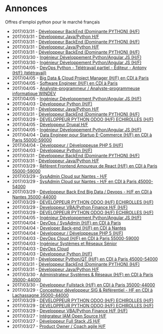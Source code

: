 # Annonces

Offres d'emploi python pour le marché français

* 2017/03/31 - [Développeur BackEnd (Dominante PYTHON) (H/F)](http://www.pyjobs.fr/jobs/details/5449/developpeur-backend-dominante-python-h-f "Développeur BackEnd (Dominante PYTHON) (H/F)")
* 2017/03/31 - [Développeur Java/Python H/F](http://www.pyjobs.fr/jobs/details/5505/developpeur-java-python-h-f "Développeur Java/Python H/F")
* 2017/03/31 - [Développeur BackEnd (Dominante PYTHON) (H/F)](http://www.pyjobs.fr/jobs/details/5502/developpeur-backend-dominante-python-h-f "Développeur BackEnd (Dominante PYTHON) (H/F)")
* 2017/03/31 - [Développeur Java/Python H/F](http://www.pyjobs.fr/jobs/details/5462/developpeur-java-python-h-f "Développeur Java/Python H/F")
* 2017/03/31 - [Développeur BackEnd (Dominante PYTHON) (H/F)](http://www.pyjobs.fr/jobs/details/5459/developpeur-backend-dominante-python-h-f "Développeur BackEnd (Dominante PYTHON) (H/F)")
* 2017/03/30 - [Ingénieur Développement Python/Angular JS (H/F)](http://www.pyjobs.fr/jobs/details/5461/ingenieur-developpement-python-angular-js-h-f "Ingénieur Développement Python/Angular JS (H/F)")
* 2017/03/30 - [Ingénieur Développement Python/Angular JS (H/F)](http://www.pyjobs.fr/jobs/details/5451/ingenieur-developpement-python-angular-js-h-f "Ingénieur Développement Python/Angular JS (H/F)")
* 2017/04/05 - [DevOps Python - Télétravail partiel - Éditeur - Antony (H/F) (télétravail)](http://www.pyjobs.fr/jobs/details/5490/devops-python-teletravail-partiel-editeur-antony-h-f-teletravail "DevOps Python - Télétravail partiel - Éditeur - Antony (H/F) (télétravail)")
* 2017/04/05 - [Big Data & Cloud Project Manager (H/F) en CDI à Paris](http://www.pyjobs.fr/jobs/details/5446/big-data-cloud-project-manager-h-f-en-cdi-a-paris "Big Data & Cloud Project Manager (H/F) en CDI à Paris")
* 2017/04/05 - [Software Engineer (H/F) en CDI à Paris](http://www.pyjobs.fr/jobs/details/5447/software-engineer-h-f-en-cdi-a-paris "Software Engineer (H/F) en CDI à Paris")
* 2017/04/05 - [Analyste-programmeur / Analyste-programmeuse informatique WINDEV](http://www.pyjobs.fr/jobs/details/5498/analyste-programmeur-analyste-programmeuse-informatique-windev "Analyste-programmeur / Analyste-programmeuse informatique WINDEV")
* 2017/04/05 - [Ingénieur Développement Python/Angular JS (H/F)](http://www.pyjobs.fr/jobs/details/5493/ingenieur-developpement-python-angular-js-h-f "Ingénieur Développement Python/Angular JS (H/F)")
* 2017/04/03 - [Développeur Python (H/F)](http://www.pyjobs.fr/jobs/details/5499/developpeur-python-h-f "Développeur Python (H/F)")
* 2017/03/31 - [Développeur Java/Python H/F](http://www.pyjobs.fr/jobs/details/5494/developpeur-java-python-h-f "Développeur Java/Python H/F")
* 2017/03/31 - [Développeur BackEnd (Dominante PYTHON) (H/F)](http://www.pyjobs.fr/jobs/details/5491/developpeur-backend-dominante-python-h-f "Développeur BackEnd (Dominante PYTHON) (H/F)")
* 2017/03/29 - [DEVELOPPEUR PYTHON ODOO (H/F) ECHIROLLES (H/F)](http://www.pyjobs.fr/jobs/details/5460/developpeur-python-odoo-h-f-echirolles-h-f "DEVELOPPEUR PYTHON ODOO (H/F) ECHIROLLES (H/F)")
* 2017/04/05 - [Développeur Drupal H/F](http://www.pyjobs.fr/jobs/details/5479/developpeur-drupal-h-f "Développeur Drupal H/F")
* 2017/04/05 - [Ingénieur Développement Python/Angular JS (H/F)](http://www.pyjobs.fr/jobs/details/5482/ingenieur-developpement-python-angular-js-h-f "Ingénieur Développement Python/Angular JS (H/F)")
* 2017/04/04 - [Data Engineer pour Startup E-Commerce (H/F) en CDI à Paris 55000-59000](http://www.pyjobs.fr/jobs/details/5444/data-engineer-pour-startup-e-commerce-h-f-en-cdi-a-paris-55000-59000 "Data Engineer pour Startup E-Commerce (H/F) en CDI à Paris 55000-59000")
* 2017/04/04 - [Développeur / Développeuse PHP 5 (H/F)](http://www.pyjobs.fr/jobs/details/5487/developpeur-developpeuse-php-5-h-f "Développeur / Développeuse PHP 5 (H/F)")
* 2017/04/03 - [Développeur Python (H/F)](http://www.pyjobs.fr/jobs/details/5488/developpeur-python-h-f "Développeur Python (H/F)")
* 2017/03/31 - [Développeur BackEnd (Dominante PYTHON) (H/F)](http://www.pyjobs.fr/jobs/details/5480/developpeur-backend-dominante-python-h-f "Développeur BackEnd (Dominante PYTHON) (H/F)")
* 2017/03/31 - [Développeur Java/Python H/F](http://www.pyjobs.fr/jobs/details/5483/developpeur-java-python-h-f "Développeur Java/Python H/F")
* 2017/03/29 - [Référent Frontend Amoureux de React (H/F) en CDI à Paris 55000-59000](http://www.pyjobs.fr/jobs/details/5435/referent-frontend-amoureux-de-react-h-f-en-cdi-a-paris-55000-59000 "Référent Frontend Amoureux de React (H/F) en CDI à Paris 55000-59000")
* 2017/03/29 - [SysAdmin Cloud sur Nantes - H/F](http://www.pyjobs.fr/jobs/details/5432/sysadmin-cloud-sur-nantes-h-f "SysAdmin Cloud sur Nantes - H/F")
* 2017/03/29 - [SysAdmin Cloud sur Nantes - H/F en CDI à Paris 45000-54000](http://www.pyjobs.fr/jobs/details/5433/sysadmin-cloud-sur-nantes-h-f-en-cdi-a-paris-45000-54000 "SysAdmin Cloud sur Nantes - H/F en CDI à Paris 45000-54000")
* 2017/03/29 - [Développeur Back End Big Data / Devops - H/F en CDI à Nantes 35000-44000](http://www.pyjobs.fr/jobs/details/5434/developpeur-back-end-big-data-devops-h-f-en-cdi-a-nantes-35000-44000 "Développeur Back End Big Data / Devops - H/F en CDI à Nantes 35000-44000")
* 2017/03/29 - [DEVELOPPEUR PYTHON ODOO (H/F) ECHIROLLES (H/F)](http://www.pyjobs.fr/jobs/details/5486/developpeur-python-odoo-h-f-echirolles-h-f "DEVELOPPEUR PYTHON ODOO (H/F) ECHIROLLES (H/F)")
* 2017/03/29 - [Developpeur VBA/Python Finance H/F (H/F)](http://www.pyjobs.fr/jobs/details/5485/developpeur-vba-python-finance-h-f-h-f "Developpeur VBA/Python Finance H/F (H/F)")
* 2017/03/29 - [DEVELOPPEUR PYTHON ODOO (H/F) ECHIROLLES (H/F)](http://www.pyjobs.fr/jobs/details/5481/developpeur-python-odoo-h-f-echirolles-h-f "DEVELOPPEUR PYTHON ODOO (H/F) ECHIROLLES (H/F)")
* 2017/04/05 - [Ingénieur Développement Python/Angular JS (H/F)](http://www.pyjobs.fr/jobs/details/5471/ingenieur-developpement-python-angular-js-h-f "Ingénieur Développement Python/Angular JS (H/F)")
* 2017/04/04 - [DevOps / SysAdmin (H/F) en CDI à Paris](http://www.pyjobs.fr/jobs/details/5445/devops-sysadmin-h-f-en-cdi-a-paris "DevOps / SysAdmin (H/F) en CDI à Paris")
* 2017/04/04 - [Developer Back-end (H/F) en CDI à Nantes](http://www.pyjobs.fr/jobs/details/5443/developer-back-end-h-f-en-cdi-a-nantes "Developer Back-end (H/F) en CDI à Nantes")
* 2017/04/04 - [Développeur / Développeuse PHP 5 (H/F)](http://www.pyjobs.fr/jobs/details/5476/developpeur-developpeuse-php-5-h-f "Développeur / Développeuse PHP 5 (H/F)")
* 2017/04/03 - [DevOps Cloud (H/F) en CDI à Paris 55000-59000](http://www.pyjobs.fr/jobs/details/5442/devops-cloud-h-f-en-cdi-a-paris-55000-59000 "DevOps Cloud (H/F) en CDI à Paris 55000-59000")
* 2017/04/03 - [Ingénieur Systèmes et Réseaux Sénior](http://www.pyjobs.fr/jobs/details/5441/ingenieur-systemes-et-reseaux-senior "Ingénieur Systèmes et Réseaux Sénior")
* 2017/04/03 - [DevOps Cloud](http://www.pyjobs.fr/jobs/details/5440/devops-cloud "DevOps Cloud")
* 2017/04/03 - [Développeur Python (H/F)](http://www.pyjobs.fr/jobs/details/5477/developpeur-python-h-f "Développeur Python (H/F)")
* 2017/03/31 - [Développeur Python/QT (H/F) en CDI à Paris 45000-54000](http://www.pyjobs.fr/jobs/details/5439/developpeur-python-qt-h-f-en-cdi-a-paris-45000-54000 "Développeur Python/QT (H/F) en CDI à Paris 45000-54000")
* 2017/03/31 - [Développeur BackEnd (Dominante PYTHON) (H/F)](http://www.pyjobs.fr/jobs/details/5469/developpeur-backend-dominante-python-h-f "Développeur BackEnd (Dominante PYTHON) (H/F)")
* 2017/03/31 - [Développeur Java/Python H/F](http://www.pyjobs.fr/jobs/details/5472/developpeur-java-python-h-f "Développeur Java/Python H/F")
* 2017/03/30 - [Administrateur Systèmes & Réseaux (H/F) en CDI à Paris 35000-44000](http://www.pyjobs.fr/jobs/details/5436/administrateur-systemes-reseaux-h-f-en-cdi-a-paris-35000-44000 "Administrateur Systèmes & Réseaux (H/F) en CDI à Paris 35000-44000")
* 2017/03/30 - [Développeur Fullstack (H/F) en CDI à Paris 35000-44000](http://www.pyjobs.fr/jobs/details/5437/developpeur-fullstack-h-f-en-cdi-a-paris-35000-44000 "Développeur Fullstack (H/F) en CDI à Paris 35000-44000")
* 2017/03/29 - [Concepteur développeur SIG & Référentiel - HF en CDI à Lachassagne 35000-44000](http://www.pyjobs.fr/jobs/details/5431/concepteur-developpeur-sig-referentiel-hf-en-cdi-a-lachassagne-35000-44000 "Concepteur développeur SIG & Référentiel - HF en CDI à Lachassagne 35000-44000")
* 2017/03/29 - [DEVELOPPEUR PYTHON ODOO (H/F) ECHIROLLES (H/F)](http://www.pyjobs.fr/jobs/details/5475/developpeur-python-odoo-h-f-echirolles-h-f "DEVELOPPEUR PYTHON ODOO (H/F) ECHIROLLES (H/F)")
* 2017/03/29 - [DEVELOPPEUR PYTHON ODOO (H/F) ECHIROLLES (H/F)](http://www.pyjobs.fr/jobs/details/5470/developpeur-python-odoo-h-f-echirolles-h-f "DEVELOPPEUR PYTHON ODOO (H/F) ECHIROLLES (H/F)")
* 2017/03/29 - [Developpeur VBA/Python Finance H/F (H/F)](http://www.pyjobs.fr/jobs/details/5474/developpeur-vba-python-finance-h-f-h-f "Developpeur VBA/Python Finance H/F (H/F)")
* 2017/03/27 - [Intégrateur IAM Open Source H/F](http://www.pyjobs.fr/jobs/details/5326/integrateur-iam-open-source-h-f "Intégrateur IAM Open Source H/F")
* 2017/03/27 - [Développeur Full Stack JS H/F](http://www.pyjobs.fr/jobs/details/5327/developpeur-full-stack-js-h-f "Développeur Full Stack JS H/F")
* 2017/03/27 - [Product Owner / Coach agile H/F](http://www.pyjobs.fr/jobs/details/5328/product-owner-coach-agile-h-f "Product Owner / Coach agile H/F")


